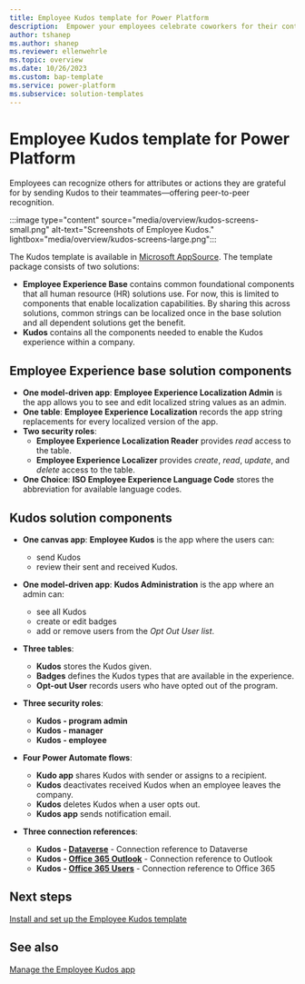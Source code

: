 ```yaml
---
title: Employee Kudos template for Power Platform
description:  Empower your employees celebrate coworkers for their contributions. Learn about the Employee Kudos template for Microsoft Power Platform.
author: tshanep
ms.author: shanep
ms.reviewer: ellenwehrle
ms.topic: overview
ms.date: 10/26/2023
ms.custom: bap-template
ms.service: power-platform
ms.subservice: solution-templates
---
```

# Employee Kudos template for Power Platform

Employees can recognize others for attributes or actions they are grateful for by sending Kudos to their teammates—offering peer-to-peer recognition.

:::image type="content" source="media/overview/kudos-screens-small.png" alt-text="Screenshots of Employee Kudos." lightbox="media/overview/kudos-screens-large.png":::

The Kudos template is available in [Microsoft AppSource](<https://aka.ms/AccessEmployeeKudosTemplate>). The template package consists of two solutions:

- **Employee Experience Base** contains common foundational components that all human resource (HR) solutions use. For now, this is limited to components that enable localization capabilities. By sharing this across solutions, common strings can be localized once in the base solution and all dependent solutions get the benefit.
- **Kudos** contains all the components needed to enable the Kudos experience within a company.

## Employee Experience base solution components

- **One model-driven app**: **Employee Experience Localization Admin** is the app allows you to see and edit localized string values as an admin.
- **One table**: **Employee Experience Localization** records the app string replacements for every localized version of the app.
- **Two security roles**:
  - **Employee Experience Localization Reader** provides *read* access to the table.
  - **Employee Experience Localizer** provides *create*, *read*, *update*, and *delete* access to the table.
- **One Choice**: **ISO Employee Experience Language Code** stores the abbreviation for available language codes.

## Kudos solution components

- **One canvas app**: **Employee Kudos** is the app where the users can:

  - send Kudos
  - review their sent and received Kudos.
- **One model-driven app**: **Kudos Administration** is the app where an admin can:

  - see all Kudos
  - create or edit badges
  - add or remove users from the *Opt Out User list*.
- **Three tables**:
  - **Kudos** stores the Kudos given.
  - **Badges** defines the Kudos types that are available in the experience.
  - **Opt-out User** records users who have opted out of the program.
- **Three security roles**:
  - **Kudos - program admin**
  - **Kudos - manager**
  - **Kudos - employee**
- **Four Power Automate flows**:
  - **Kudo app** shares Kudos with sender or assigns to a recipient.
  - **Kudos** deactivates received Kudos when an employee leaves the company.
  - **Kudos** deletes Kudos when a user opts out.
  - **Kudos app** sends notification email.
- **Three connection references**:
  - **Kudos - [Dataverse](/connectors/commondataserviceforapps/)** - Connection reference to Dataverse
  - **Kudos - [Office 365 Outlook](/connectors/office365/)** - Connection reference to Outlook
  - **Kudos - [Office 365 Users](/connectors/office365users/)** - Connection reference to Office 365

## Next steps

[Install and set up the Employee Kudos template](install-and-set-up.md)

## See also

[Manage the Employee Kudos app](manage.md)
